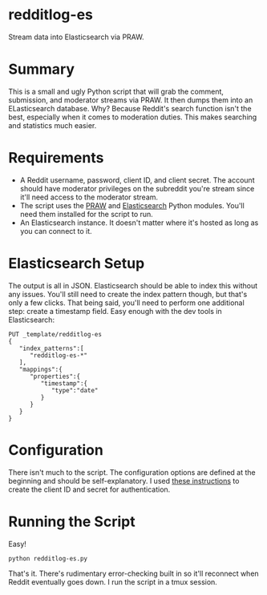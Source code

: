 # redditlog-es
Stream data into Elasticsearch via PRAW.

# Summary

This is a small and ugly Python script that will grab the comment, submission, and moderator streams via PRAW. It then dumps them into an ELasticsearch database. Why? Because Reddit's search function isn't the best, especially when it comes to moderation duties. This makes searching and statistics much easier. 

# Requirements
- A Reddit username, password, client ID, and client secret. The account should have moderator privileges on the subreddit you're stream since it'll need access to the moderator stream.
- The script uses the [PRAW](https://praw.readthedocs.io/en/latest/) and [Elasticsearch](https://elasticsearch-py.readthedocs.io/en/v7.12.0/) Python modules. You'll need them installed for the script to run.
- An Elasticsearch instance. It doesn't matter where it's hosted as long as you can connect to it.

# Elasticsearch Setup
The output is all in JSON. Elasticsearch should be able to index this without any issues. You'll still need to create the index pattern though, but that's only a few clicks. That being said, you'll need to perform one additional step: create a timestamp field. Easy enough with the dev tools in Elasticsearch:

```
PUT _template/redditlog-es
{
   "index_patterns":[
      "redditlog-es-*"
   ],
   "mappings":{
      "properties":{
         "timestamp":{
            "type":"date"
         }
      }
   }
}
```

# Configuration
There isn't much to the script. The configuration options are defined at the beginning and should be self-explanatory. I used [these instructions](https://support.integromat.com/hc/en-us/articles/360007274793-reddit) to create the client ID and secret for authentication.

# Running the Script
Easy!

`python redditlog-es.py`

That's it. There's rudimentary error-checking built in so it'll reconnect when Reddit eventually goes down. I run the script in a tmux session. 

